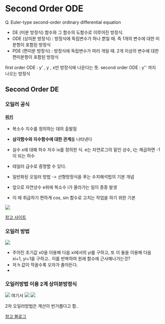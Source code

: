 # Second Order ODE

Q. Euler-type second-order ordinary differential equation 

- DE (미분 방정식) 함수와 그 함수의 도함수로 이루어진 방정식.
- ODE (상미분 방정식) : 방정식에 독립변수가 하나 뿐일 때. 즉 1개의 변수에 대한 미분항이 포함된 방정식
- PDE (편미분 방정식) : 방정식에 독립변수가 여러 개일 때. 2개 이상의 변수에 대한 편미분항이 포함된 방정식

first order ODE : y' , y , x만 방정식에 나온다는 뜻.
second order ODE : y'' 까지 나오는 방정식 

## Second Order DE

### 오일러 공식

#### [위키](https://ko.wikipedia.org/wiki/%EC%98%A4%EC%9D%BC%EB%9F%AC_%EA%B3%B5%EC%8B%9D)

- 복소수 지수를 정의하는 데의 출발점
- **삼각함수와 지수함수에 대한 관계**를 나타낸다
- 실수 x에 대해 허수 지수 ix를 정의한 식. e는 자연로그의 밑인 상수, i는 제곱하면 -1이 되는 허수
- 테일러 급수로 증명할 수 있다.

- 일반화된 오일러 방법 -> 선형방정식을 푸는 수치해석법의 기본 개념
- 앞으로 자연상수 e위에 복소수 i가 올라가는 일이 종종 발생
- 이 때 취급하기 편하게 cos, sin 함수로 고치는 작업을 하기 위한 기본  
  
![](https://dthumb-phinf.pstatic.net/?src=%22https%3A%2F%2Fssl.pstatic.net%2Fimages.se2%2Fsmedit%2F2017%2F1%2F12%2Fixu2pi2h3ejzao.jpg%22&type=w2)

[참고 사이트](https://stementor.tistory.com/entry/%EC%B0%B8%EC%83%88%EC%99%80%ED%95%A8%EA%BB%98%ED%95%98%EB%8A%94-%EA%B8%B0%EC%B4%88-%EA%B3%B5%ED%95%99%EC%88%98%ED%95%99-8-2nd-order-ODE1-homogeneous-1)

### 오일러 방법

![](https://lh3.googleusercontent.com/proxy/VmJ3cIaEPvJcY40lHLwILNC7q0GBSaoLwWDELABv7vfEHLizQGlukaz5WumKInEif8o33h7HyWI5wqK25oKo4S-vqmRJfP3RFAJ6yOhZV5ooTfnFTSXyf7Ao1fAlf4tcQmxYnH9buUr43D6zlcCs18NHqKtjR3wli8OC089tnIdPAn9wij1-PQ91IZw)

- 주어진 초기값 x0을 이용해 다음 xi에서의 yi를 구하고, 또 이 둘을 이용해 다음 xi+1, yi+1을 구하고.. 이를 반복하여 원래 함수에 근사해나가는것?
- 저 h 값이 작을수록 오차가 줄어든다.
- 
### 오일러방법 이용 2계 상미분방정식 

![](https://dthumb-phinf.pstatic.net/?src=%22https%3A%2F%2Fssl.pstatic.net%2Fimages.se2%2Fsmedit%2F2016%2F1%2F18%2Fijk6m5arcndovw.jpg%22&type=w2)
여기서 
![](https://dthumb-phinf.pstatic.net/?src=%22https%3A%2F%2Fssl.pstatic.net%2Fimages.se2%2Fsmedit%2F2016%2F1%2F18%2Fijk4di4keh5uyg.jpg%22&type=w2)
![](https://dthumb-phinf.pstatic.net/?src=%22https%3A%2F%2Fssl.pstatic.net%2Fimages.se2%2Fsmedit%2F2016%2F1%2F18%2Fijk6pkrm90bbu4.jpg%22&type=w2)

2차 오일러방법은 계산이 번거롭다고 함..

[참고 블로그](https://m.blog.naver.com/PostView.nhn?blogId=mykepzzang&logNo=220601629315&proxyReferer=https:%2F%2Fwww.google.com%2F)
